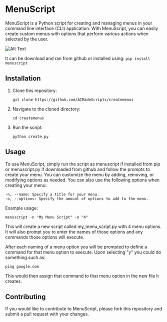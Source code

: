 # MenuScript

MenuScript is a Python script for creating and managing menus in your command line interface (CLI) application. With MenuScript, you can easily create custom menus with options that perform various actions when selected by the user.

![Alt Text](https://i.imgur.com/QOLd0rV.gif)

It can be download and ran from github or installed using:
```pip install menuscript```

## Installation

1. Clone this repository:

    ```
    git clone https://github.com/AIMadeScripts/createmenus
    ```

2. Navigate to the cloned directory:

    ```
    cd createmenus
    ```

3. Run the script:

    ```
    python create.py
    ```

## Usage

To use MenuScript, simply run the script as menuscript if installed from pip or menuscript.py if downloaded from github and follow the prompts to create your menu. You can customize the menu by adding, removing, or modifying options as needed. You can also use the following options when creating your menu:

```
-n, --name: Specify a title for your menu.
-o, --options: Specify the amount of options to add to the menu.
```

Example usage:
```
menuscript -n "My Menu Script" -o "4"
```

This will create a new script called my_menu_script.py with 4 menu options. It will also prompt you to enter the names of those options and any commands those options will execute.


After each naming of a menu option you will be prompted to define a command for that menu option to execute. Upon selecting "y" you could do something such as:
```
ping google.com
```

This would then assign that command to that menu option in the new file it creates.

## Contributing

If you would like to contribute to MenuScript, please fork this repository and submit a pull request with your changes.
